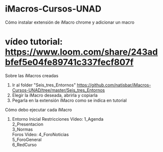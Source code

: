 # iMacros-Cursos-UNAD

Cómo instalar extensión de iMacro chrome y adicionar un macro
# vídeo tutorial: https://www.loom.com/share/243adbfef5e04fe89741c337fecf807f

Sobre las iMacros creadas
1. Ir al folder "Seis_tres_Entornos" https://github.com/natisbar/iMacros-Cursos-UNAD/tree/master/Seis_tres_Entornos
2. Elegir la iMacro deseada, abrirla y copiarla
3. Pegarla en la extensión iMacro como se indica en tutorial

Cómo debo ejecutar cada iMacro
1. Entorno Inicial
  Restricciones
  Vídeo:
    1_Agenda        
    2_Presentacion  
    3_Normas        
  Foros
  Vídeo: 
    4_ForoNoticias  
    5_ForoGeneral 	
    6_RedCurso      
